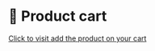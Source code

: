 # 🛒 Product cart
[Click to visit add the product on your cart](https://avantikasingh2110.github.io/Product_Cart/)